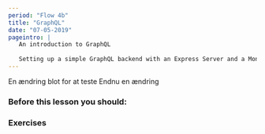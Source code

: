 ```yaml
---
period: "Flow 4b"
title: "GraphQL"
date: "07-05-2019"
pageintro: | 
   An introduction to GraphQL
   
   Setting up a simple GraphQL backend with an Express Server and a Mongo Database
---
```


En ændring blot for at teste
Endnu en ændring

### Before this lesson you should:
<!--readings_begin-->

<!--readings_end-->

### Exercises
<!--exercises_begin-->

<!--exercises_end-->
